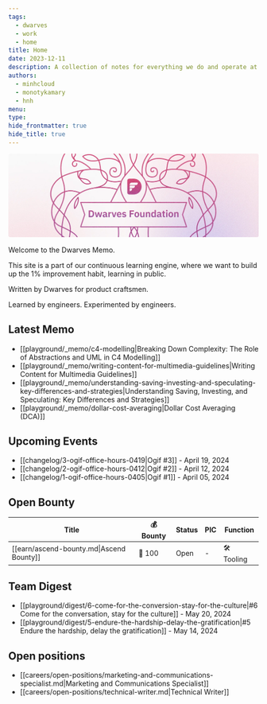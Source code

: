 ```yaml
---
tags:
  - dwarves
  - work
  - home
title: Home
date: 2023-12-11
description: A collection of notes for everything we do and operate at Dwarves. This is where we keep our internal notes.
authors:
  - minhcloud
  - monotykamary
  - hnh
menu:
type:
hide_frontmatter: true
hide_title: true
---
```


![](assets/home_cover.webp)

Welcome to the Dwarves Memo.

This site is a part of our continuous learning engine, where we want to build up the 1% improvement habit, learning in public.

Written by Dwarves for product craftsmen.

Learned by engineers. Experimented by engineers.

## Latest Memo
- [[playground/_memo/c4-modelling\|Breaking Down Complexity: The Role of Abstractions and UML in C4 Modelling]]
- [[playground/_memo/writing-content-for-multimedia-guidelines\|Writing Content for Multimedia Guidelines]]
- [[playground/_memo/understanding-saving-investing-and-speculating-key-differences-and-strategies\|Understanding Saving, Investing, and Speculating: Key Differences and Strategies]]
- [[playground/_memo/dollar-cost-averaging\|Dollar Cost Averaging (DCA)]]

## Upcoming Events
- [[changelog/3-ogif-office-hours-0419\|Ogif #3]] - April 19, 2024
- [[changelog/2-ogif-office-hours-0412\|Ogif #2]] - April 12, 2024
- [[changelog/1-ogif-office-hours-0405\|Ogif #1]] - April 05, 2024

## Open Bounty
| Title                                    | 💰 Bounty | Status | PIC | Function  |
| ---------------------------------------- | -------- | ------ | --- | --------- |
| [[earn/ascend-bounty.md\|Ascend Bounty]] | 🧊 100    | Open   | \-  | 🛠️ Tooling |

## Team Digest

- [[playground/digest/6-come-for-the-conversion-stay-for-the-culture\|#6 Come for the conversation, stay for the culture]] - May 20, 2024
- [[playground/digest/5-endure-the-hardship-delay-the-gratification\|#5 Endure the hardship, delay the gratification]] - May 14, 2024

## Open positions
- [[careers/open-positions/marketing-and-communications-specialist.md|Marketing and Communications Specialist]]
- [[careers/open-positions/technical-writer.md|Technical Writer]]
